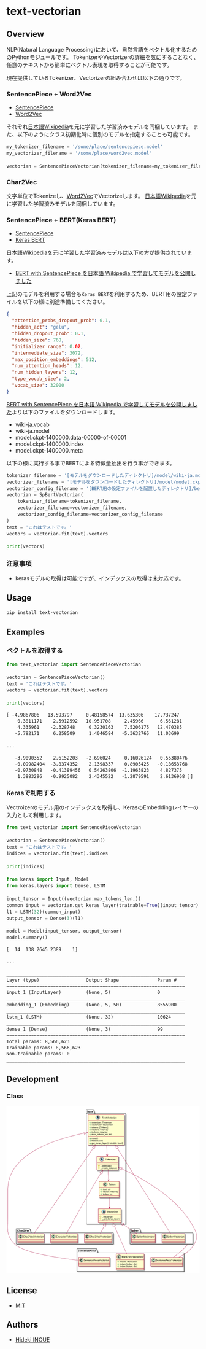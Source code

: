 # text-vectorian

## Overview

NLP(Natural Language Processing)において、自然言語をベクトル化するためのPythonモジュールです。
TokenizerやVectorizerの詳細を気にすることなく、任意のテキストから簡単にベクトル表現を取得することが可能です。

現在提供しているTokenizer、Vectorizerの組み合わせは以下の通りです。

### SentencePiece + Word2Vec

* [SentencePiece](https://github.com/google/sentencepiece)
* [Word2Vec](https://code.google.com/archive/p/word2vec/)

それぞれ[日本語Wikipedia](https://dumps.wikimedia.org/jawiki/)を元に学習した学習済みモデルを同梱しています。
また、以下のようにクラス初期化時に個別のモデルを指定することも可能です。

```python
my_tokenizer_filename = '/some/place/sentencepiece.model'
my_vectorizer_filename = '/some/place/word2vec.model'

vectorian = SentencePieceVectorian(tokenizer_filename=my_tokenizer_filename, vectorizer_filename=my_vectorizer_filename)
```

### Char2Vec

文字単位でTokenizeし、[Word2Vec](https://code.google.com/archive/p/word2vec/)でVectorizeします。
[日本語Wikipedia](https://dumps.wikimedia.org/jawiki/)を元に学習した学習済みモデルを同梱しています。

### SentencePiece + BERT(Keras BERT)

* [SentencePiece](https://github.com/google/sentencepiece)
* [Keras BERT](https://github.com/CyberZHG/keras-bert)

[日本語Wikipedia](https://dumps.wikimedia.org/jawiki/)を元に学習した学習済みモデルは以下の方が提供されています。

* [BERT with SentencePiece を日本語 Wikipedia で学習してモデルを公開しました](https://yoheikikuta.github.io/bert-japanese/)

上記のモデルを利用する場合も`Keras BERT`を利用するため、BERT用の設定ファイルを以下の様に別途準備してください。

```json
{
  "attention_probs_dropout_prob": 0.1,
  "hidden_act": "gelu",
  "hidden_dropout_prob": 0.1,
  "hidden_size": 768,
  "initializer_range": 0.02,
  "intermediate_size": 3072,
  "max_position_embeddings": 512,
  "num_attention_heads": 12,
  "num_hidden_layers": 12,
  "type_vocab_size": 2,
  "vocab_size": 32000
}
```

[BERT with SentencePiece を日本語 Wikipedia で学習してモデルを公開しました](https://yoheikikuta.github.io/bert-japanese/)より以下のファイルをダウンロードします。

* wiki-ja.vocab
* wiki-ja.model
* model.ckpt-1400000.data-00000-of-00001
* model.ckpt-1400000.index
* model.ckpt-1400000.meta

以下の様に実行する事でBERTによる特徴量抽出を行う事ができます。

```python
tokenizer_filename = '[モデルをダウンロードしたディレクトリ]/model/wiki-ja.model'
vectorizer_filename = '[モデルをダウンロードしたディレクトリ]/model/model.ckpt-1400000'
vectorizer_config_filename = '[BERT用の設定ファイルを配置したディレクトリ]/bert_japanese_config.json'
vectorian = SpBertVectorian(
    tokenizer_filename=tokenizer_filename,
    vectorizer_filename=vectorizer_filename,
    vectorizer_config_filename=vectorizer_config_filename
)
text = 'これはテストです。'
vectors = vectorian.fit(text).vectors

print(vectors)
```

### 注意事項

* kerasモデルの取得は可能ですが、インデックスの取得は未対応です。

## Usage

```bash
pip install text-vectorian
```

## Examples

### ベクトルを取得する

```python
from text_vectorian import SentencePieceVectorian

vectorian = SentencePieceVectorian()
text = 'これはテストです。'
vectors = vectorian.fit(text).vectors

print(vectors)
```

```
[ -4.9867806   13.593797     0.48158574  13.635306    17.737247
    0.3811171    2.5912592   10.951708     2.45966      6.561281
    4.335961    -2.328748     0.3230163    7.5206175   12.470385
   -5.782171     6.258509     1.4046584   -5.3632765   11.03699

...

   -3.9090352    2.6152203   -2.696024     0.16026124   0.55380476
   -0.09982404  -3.8374352    2.1398337    0.8905425   -0.18653768
   -0.9730848   -0.41389456   0.54263806  -1.1963823    4.827375
    1.3883296   -0.9925082    2.4345522   -1.2879591    2.6136968 ]]
```

### Kerasで利用する

Vectroizerのモデル用のインデックスを取得し、KerasのEmbeddingレイヤーの入力として利用します。

```python
from text_vectorian import SentencePieceVectorian

vectorian = SentencePieceVectorian()
text = 'これはテストです。'
indices = vectorian.fit(text).indices

print(indices)

from keras import Input, Model
from keras.layers import Dense, LSTM

input_tensor = Input((vectorian.max_tokens_len,))
common_input = vectorian.get_keras_layer(trainable=True)(input_tensor)
l1 = LSTM(32)(common_input)
output_tensor = Dense(3)(l1)

model = Model(input_tensor, output_tensor)
model.summary()
```

```
[  14  138 2645 2389    1]

...

_________________________________________________________________
Layer (type)                 Output Shape              Param #
=================================================================
input_1 (InputLayer)         (None, 5)                 0
_________________________________________________________________
embedding_1 (Embedding)      (None, 5, 50)             8555900
_________________________________________________________________
lstm_1 (LSTM)                (None, 32)                10624
_________________________________________________________________
dense_1 (Dense)              (None, 3)                 99
=================================================================
Total params: 8,566,623
Trainable params: 8,566,623
Non-trainable params: 0
_________________________________________________________________
```

## Development

### Class

![](docs/class.png)

## License

* [MIT](https://github.com/lhideki/text-vectorian/blob/master/LICENSE)

## Authors

* [Hideki INOUE](https://github.com/lhideki)
